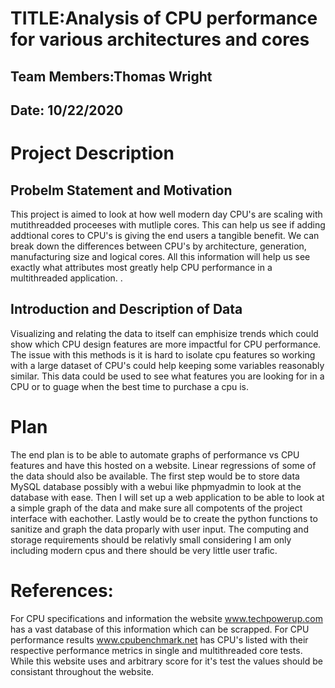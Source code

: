 # TITLE:Analysis of CPU performance for various architectures and cores
## Team Members:Thomas Wright
## Date: 10/22/2020

# Project Description
## Probelm Statement and Motivation
This project is aimed to look at how well modern day CPU's are scaling with mutithreadded proceeses with mutliple cores. This can help us see if adding addtional cores to CPU's is giving the end users a tangible benefit. We can break down the differences between CPU's by architecture, generation, manufacturing size and logical cores. All this information will help us see exactly what attributes most greatly help CPU performance in a multithreaded application.
.

## Introduction and Description of Data
Visualizing and relating the data to itself can emphisize trends which could show which CPU design features are more impactful for CPU performance. The issue with this methods is it is hard to isolate cpu features so working with a large dataset of CPU's could help keeping some variables reasonably similar. This data could be used to see what features you are looking for in a CPU or to guage when the best time to purchase a cpu is.


# Plan
The end plan is to be able to automate graphs of performance vs CPU features and have this hosted on a website. Linear regressions of some of the data should also be available. The first step would be to store data MySQL database possibly with a webui like phpmyadmin to look at the database with ease. Then I will set up a web application to be able to look at a simple graph of the data and make sure all compotents of the project interface with eachother. Lastly would be to create the python functions to sanitize and graph the data proparly with user input. The computing and storage requirements should be relativly small considering I am only including modern cpus and there should be very little user trafic. 


# References:
For CPU specifications and information the website www.techpowerup.com has a vast database of this information which can be scrapped.
For CPU performance results www.cpubenchmark.net has CPU's listed with their respective performance metrics in single and multithreaded core tests. While this website uses and arbitrary score for it's test the values should be consistant throughout the website.

